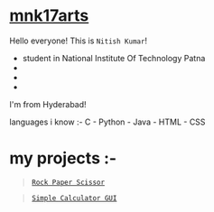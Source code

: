 # [mnk17arts](https://github.com/mnk17arts/mnk17arts)
Hello everyone!
 This is `Nitish Kumar`!
 * student in National Institute Of Technology Patna
 * 
 *
 *
 I'm from Hyderabad! 
 
 languages i know :-
 C - Python - Java - HTML - CSS

# **my projects** :- 

 > [`Rock Paper Scissor`](https://github.com/mnk17arts/Rock-Paper-Scissor)
   
 > [`Simple Calculator GUI`](https://github.com/mnk17arts/Simple-Calculator-GUI)
  
